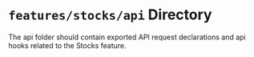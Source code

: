 # `features/stocks/api` Directory
	
The api folder should contain exported API request declarations and api hooks related to the Stocks feature.

